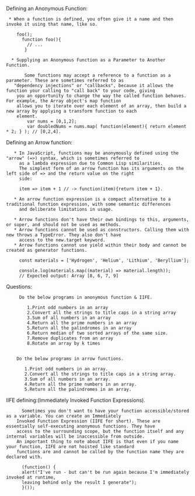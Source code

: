 Defining an Anonymous Function:

     * When a function is defined, you often give it a name and then invoke it using that name, like so.
   
        foo();
          function foo(){
            // ...
           }

      * Supplying an Anonymous Function as a Parameter to Another Function.

           Some functions may accept a reference to a function as a parameter. These are sometimes referred to as
       "dependency injections" or "callbacks", because it allows the function your calling to "call back" to your code, giving
        you an opportunity to change the way the called function behaves. For example, the Array object's map function
        allows you to iterate over each element of an array, then build a new array by applying a transform function to each
        element.
            var nums = [0,1,2];
            var doubledNums = nums.map( function(element){ return element * 2; } ); // [0,2,4].

Defining an Arrow function:

       * In JavaScript, functions may be anonymously defined using the "arrow" (=>) syntax, which is sometimes referred to
         as a lambda expression due to Common Lisp similarities.
         The simplest form of an arrow function has its arguments on the left side of => and the return value on the right
         side:

         item => item + 1 // -> function(item){return item + 1}.

       * An arrow function expression is a compact alternative to a traditional function expression, with some semantic differences 
         and deliberate limitations in usage.

       * Arrow functions don't have their own bindings to this, arguments, or super, and should not be used as methods.
       * Arrow functions cannot be used as constructors. Calling them with new throws a TypeError. They also don't have 
         access to the new.target keyword.
       * Arrow functions cannot use yield within their body and cannot be created as generator functions.    

         const materials = ['Hydrogen', 'Helium', 'Lithium', 'Beryllium'];

         console.log(materials.map((material) => material.length));
         // Expected output: Array [8, 6, 7, 9]

Questions:

         Do the below programs in anonymous function & IIFE.

            1.Print odd numbers in an array
            2.Convert all the strings to title caps in a string array
            3.Sum of all numbers in an array
            4.Return all the prime numbers in an array
            5.Return all the palindromes in an array
            6.Return median of two sorted arrays of the same size.
            7.Remove duplicates from an array
            8.Rotate an array by k times


        Do the below programs in arrow functions.

           1.Print odd numbers in an array.
           2.Convert all the strings to title caps in a string array.
           3.Sum of all numbers in an array.
           4.Return all the prime numbers in an array.
           5.Return all the palindromes in an array.
 

IIFE defining:(Immediately Invoked Function Expressions).

          Sometimes you don't want to have your function accessible/stored as a variable. You can create an Immediately
        Invoked Function Expression (IIFE for short). These are essentially self-executing anonymous functions. They have
        access to the surrounding scope, but the function itself and any internal variables will be inaccessible from outside.
        An important thing to note about IIFE is that even if you name your function, IIFE are not hoisted like standard
        functions are and cannot be called by the function name they are declared with.
        
          (function() {
          alert("I've run - but can't be run again because I'm immediately invoked at runtime,
          leaving behind only the result I generate");
          }());
  
